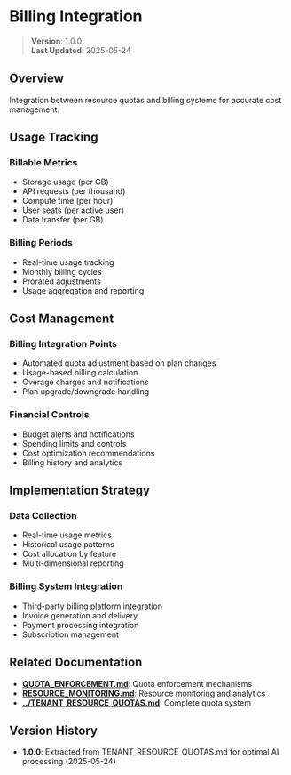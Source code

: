 
# Billing Integration

> **Version**: 1.0.0  
> **Last Updated**: 2025-05-24

## Overview

Integration between resource quotas and billing systems for accurate cost management.

## Usage Tracking

### Billable Metrics
- Storage usage (per GB)
- API requests (per thousand)
- Compute time (per hour)
- User seats (per active user)
- Data transfer (per GB)

### Billing Periods
- Real-time usage tracking
- Monthly billing cycles
- Prorated adjustments
- Usage aggregation and reporting

## Cost Management

### Billing Integration Points
- Automated quota adjustment based on plan changes
- Usage-based billing calculation
- Overage charges and notifications
- Plan upgrade/downgrade handling

### Financial Controls
- Budget alerts and notifications
- Spending limits and controls
- Cost optimization recommendations
- Billing history and analytics

## Implementation Strategy

### Data Collection
- Real-time usage metrics
- Historical usage patterns
- Cost allocation by feature
- Multi-dimensional reporting

### Billing System Integration
- Third-party billing platform integration
- Invoice generation and delivery
- Payment processing integration
- Subscription management

## Related Documentation

- **[QUOTA_ENFORCEMENT.md](QUOTA_ENFORCEMENT.md)**: Quota enforcement mechanisms
- **[RESOURCE_MONITORING.md](RESOURCE_MONITORING.md)**: Resource monitoring and analytics
- **[../TENANT_RESOURCE_QUOTAS.md](../TENANT_RESOURCE_QUOTAS.md)**: Complete quota system

## Version History

- **1.0.0**: Extracted from TENANT_RESOURCE_QUOTAS.md for optimal AI processing (2025-05-24)
